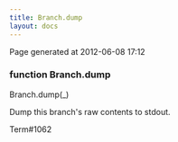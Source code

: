 ```yaml
---
title: Branch.dump
layout: docs
---
```


<div class="bottom_right_note">Page generated at 2012-06-08 17:12</div>
<h3><span class="minor">function</span> Branch.dump</h3>

Branch.dump(_)
<p>Dump this branch's raw contents to stdout.</p>

<p><span class="extra_minor">Term#1062</span></p>
